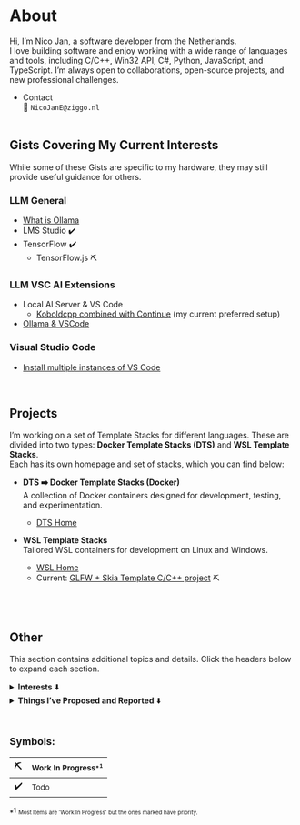 # About

Hi, I’m Nico Jan, a software developer from the Netherlands.  
I love building software and enjoy working with a wide range of languages and tools, including C/C++, Win32 API, C#, Python, JavaScript, and TypeScript. I’m always open to collaborations, open-source projects, and new professional challenges.



- Contact  
📧 `NicoJanE@ziggo.nl`
<br><br>

## Gists Covering My Current Interests

While some of these Gists are specific to my hardware, they may still provide useful guidance for others.

### LLM General

- [What is Ollama](https://gist.github.com/NicoJanE/e8dbb0b4df1c3ffec8c4602171515ae8)
- LMS Studio ✔️
- TensorFlow ✔️
  - TensorFlow.js ⛏️


### LLM VSC AI Extensions

- Local AI Server & VS Code
  - [Koboldcpp combined with Continue](https://gist.github.com/NicoJanE/abee1129af1f4e7d0c2ebb38907c9b86) (my current preferred setup)
- [Ollama & VSCode](https://gist.github.com/NicoJanE/0be498206ff6e5eedf48147ee9d3cd15)
   

### Visual Studio Code
- [Install multiple instances of VS Code](https://gist.github.com/NicoJanE/bd7a66e22b5fec1e29c01880c5511326)


<br>

## Projects

I’m working on a set of Template Stacks for different languages. These are divided into two types: **Docker Template Stacks (DTS)** and **WSL Template Stacks**.  
Each has its own homepage and set of stacks, which you can find below:

- **DTS ➡️ Docker Template Stacks (Docker)**  
  A collection of Docker containers designed for development, testing, and experimentation.  
  * [DTS Home](https://nicojane.github.io/Docker-Template-Stacks-Home/)

- **WSL Template Stacks**  
  Tailored WSL containers for development on Linux and Windows.  
  * [WSL Home](https://nicojane.github.io/WSL-Template-Stacks-Home/)
  - Current: [GLFW + Skia Template C/C++ project](https://github.com/NicoJanE/WSL-Development-Stack-GLFW-Skia-CPP-Template) ⛏️ 

<br>

<!--    
1. PTR ➡️ Project Template Realization<br>
  A private(for now) foR creating applications based on templates, optional with a docker container(⚪)<br>
   [Click here](https://www.google.com) <br><br> -->

<br>

## Other

This section contains additional topics and details. Click the headers below to expand each section.

<details>
<summary> <b>Interests</b> ⬇️</summary>
  
Here’s a list of technologies and topics reflecting both my experience and current interests.

- **C/C++**
- **AI**
- **Docker / Kubernetes**
- **Python**
- **Win32 API**
- **ARM Microcontrollers**
  - STM32
- **.NET**
  - Core
  - MAUI
  - WPF
- **AssemblyScript**
- **WebAssembly**
- **PowerShell**
- **Angular**
- **Visual Studio Code**
  - [Install Multiple VS code versions](https://gist.github.com/NicoJanE/bd7a66e22b5fec1e29c01880c5511326)
 
<br>
</details>

<details>
<summary> <b>Things I’ve Proposed and Reported</b> ⬇️</summary>

A list of my proposals, suggestions, and reports across different communities.

- [C++ Separate types from instances](https://nicojane.github.io/WSL-Development-Stack-GLFW-Skia-CPP-Template/Howtos/CPPStyle-type-name-separation)
- [Bug report: PowerShell class methods execute external commands twice](https://github.com/PowerShell/PowerShell/issues/26067)

<br>
</details>

<br>

<sub>Symbols:</sub>
---
| ⛏️ | <small> Work In Progress<small>*<sup>1</small> |
|:---|:------------------------|
| ✔️ |<small> Todo</small> |

*<sup>1</sup> 
<sup><sub>Most Items are 'Work In Progress' but the ones marked have priority.</sub></sup>

<!--- 
- 📫 How to reach me at Nico2993ee@live.nl

-  <a href="https://gist.github.com/NicoJanE/c4433a9836ff5da1a8900e27f8614546">Something</a>  
-->

<!---
NicoJanE/NicoJanE is a ✨ special ✨ repository because its `README.md` (this file) appears on your GitHub profile.
You can click the Preview link to take a look at your changes.
--->



<!--
<sub>Legend</sub>
<table>
    <thead>                
        <tr>  <th>Planned public</th><th>⚪</th>  </tr>
        <tr>  <th>private</th><th>🔴</th>  </tr>        
        <tr>  <th>public</th> <th>🟢</th>  </tr>
    </thead>    
</table><br><br>
-->
